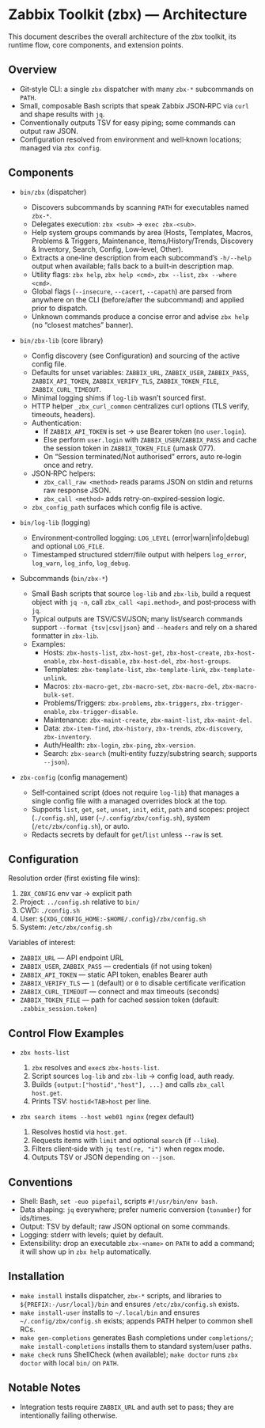 # Zabbix Toolkit (zbx) — Architecture

This document describes the overall architecture of the zbx toolkit, its runtime flow, core components, and extension points.

## Overview

- Git‑style CLI: a single `zbx` dispatcher with many `zbx-*` subcommands on `PATH`.
- Small, composable Bash scripts that speak Zabbix JSON‑RPC via `curl` and shape results with `jq`.
- Conventionally outputs TSV for easy piping; some commands can output raw JSON.
- Configuration resolved from environment and well‑known locations; managed via `zbx config`.

## Components

- `bin/zbx` (dispatcher)
  - Discovers subcommands by scanning `PATH` for executables named `zbx-*`.
  - Delegates execution: `zbx <sub>` → `exec zbx-<sub>`.
  - Help system groups commands by area (Hosts, Templates, Macros, Problems & Triggers, Maintenance, Items/History/Trends, Discovery & Inventory, Search, Config, Low‑level, Other).
  - Extracts a one‑line description from each subcommand’s `-h/--help` output when available; falls back to a built‑in description map.
  - Utility flags: `zbx help`, `zbx help <cmd>`, `zbx --list`, `zbx --where <cmd>`.
  - Global flags (`--insecure`, `--cacert`, `--capath`) are parsed from anywhere on the CLI (before/after the subcommand) and applied prior to dispatch.
  - Unknown commands produce a concise error and advise `zbx help` (no “closest matches” banner).

- `bin/zbx-lib` (core library)
  - Config discovery (see Configuration) and sourcing of the active config file.
  - Defaults for unset variables: `ZABBIX_URL`, `ZABBIX_USER`, `ZABBIX_PASS`, `ZABBIX_API_TOKEN`, `ZABBIX_VERIFY_TLS`, `ZABBIX_TOKEN_FILE`, `ZABBIX_CURL_TIMEOUT`.
  - Minimal logging shims if `log-lib` wasn’t sourced first.
  - HTTP helper `_zbx_curl_common` centralizes curl options (TLS verify, timeouts, headers).
  - Authentication:
    - If `ZABBIX_API_TOKEN` is set → use Bearer token (no `user.login`).
    - Else perform `user.login` with `ZABBIX_USER`/`ZABBIX_PASS` and cache the session token in `ZABBIX_TOKEN_FILE` (umask 077).
    - On “Session terminated/Not authorised” errors, auto re‑login once and retry.
  - JSON‑RPC helpers:
    - `zbx_call_raw <method>` reads params JSON on stdin and returns raw response JSON.
    - `zbx_call <method>` adds retry-on-expired‑session logic.
  - `zbx_config_path` surfaces which config file is active.

- `bin/log-lib` (logging)
  - Environment‑controlled logging: `LOG_LEVEL` (error|warn|info|debug) and optional `LOG_FILE`.
  - Timestamped structured stderr/file output with helpers `log_error`, `log_warn`, `log_info`, `log_debug`.

- Subcommands (`bin/zbx-*`)
  - Small Bash scripts that source `log-lib` and `zbx-lib`, build a request object with `jq -n`, call `zbx_call <api.method>`, and post‑process with `jq`.
  - Typical outputs are TSV/CSV/JSON; many list/search commands support `--format {tsv|csv|json}` and `--headers` and rely on a shared formatter in `zbx-lib`.
  - Examples:
    - Hosts: `zbx-hosts-list`, `zbx-host-get`, `zbx-host-create`, `zbx-host-enable`, `zbx-host-disable`, `zbx-host-del`, `zbx-host-groups`.
    - Templates: `zbx-template-list`, `zbx-template-link`, `zbx-template-unlink`.
    - Macros: `zbx-macro-get`, `zbx-macro-set`, `zbx-macro-del`, `zbx-macro-bulk-set`.
    - Problems/Triggers: `zbx-problems`, `zbx-triggers`, `zbx-trigger-enable`, `zbx-trigger-disable`.
    - Maintenance: `zbx-maint-create`, `zbx-maint-list`, `zbx-maint-del`.
    - Data: `zbx-item-find`, `zbx-history`, `zbx-trends`, `zbx-discovery`, `zbx-inventory`.
    - Auth/Health: `zbx-login`, `zbx-ping`, `zbx-version`.
    - Search: `zbx-search` (multi‑entity fuzzy/substring search; supports `--json`).

- `zbx-config` (config management)
  - Self‑contained script (does not require `log-lib`) that manages a single config file with a managed overrides block at the top.
  - Supports `list`, `get`, `set`, `unset`, `init`, `edit`, `path` and scopes: project (`./config.sh`), user (`~/.config/zbx/config.sh`), system (`/etc/zbx/config.sh`), or auto.
  - Redacts secrets by default for `get`/`list` unless `--raw` is set.

## Configuration

Resolution order (first existing file wins):

1) `ZBX_CONFIG` env var → explicit path
2) Project: `../config.sh` relative to `bin/`
3) CWD: `./config.sh`
4) User: `${XDG_CONFIG_HOME:-$HOME/.config}/zbx/config.sh`
5) System: `/etc/zbx/config.sh`

Variables of interest:

- `ZABBIX_URL` — API endpoint URL
- `ZABBIX_USER`, `ZABBIX_PASS` — credentials (if not using token)
- `ZABBIX_API_TOKEN` — static API token, enables Bearer auth
- `ZABBIX_VERIFY_TLS` — `1` (default) or `0` to disable certificate verification
- `ZABBIX_CURL_TIMEOUT` — connect and max timeouts (seconds)
- `ZABBIX_TOKEN_FILE` — path for cached session token (default: `.zabbix_session.token`)

## Control Flow Examples

- `zbx hosts-list`
  1) `zbx` resolves and `exec`s `zbx-hosts-list`.
  2) Script sources `log-lib` and `zbx-lib` → config load, auth ready.
  3) Builds `{output:["hostid","host"], ...}` and calls `zbx_call host.get`.
  4) Prints TSV: `hostid<TAB>host` per line.

- `zbx search items --host web01 nginx` (regex default)
  1) Resolves hostid via `host.get`.
  2) Requests items with `limit` and optional `search` (if `--like`).
  3) Filters client‑side with `jq test(re, "i")` when regex mode.
  4) Outputs TSV or JSON depending on `--json`.

## Conventions

- Shell: Bash, `set -euo pipefail`, scripts `#!/usr/bin/env bash`.
- Data shaping: `jq` everywhere; prefer numeric conversion (`tonumber`) for ids/times.
- Output: TSV by default; raw JSON optional on some commands.
- Logging: stderr with levels; quiet by default.
- Extensibility: drop an executable `zbx-<name>` on `PATH` to add a command; it will show up in `zbx help` automatically.

## Installation

- `make install` installs dispatcher, `zbx-*` scripts, and libraries to `${PREFIX:-/usr/local}/bin` and ensures `/etc/zbx/config.sh` exists.
- `make install-user` installs to `~/.local/bin` and ensures `~/.config/zbx/config.sh` exists; appends PATH helper to common shell RCs.
- `make gen-completions` generates Bash completions under `completions/`; `make install-completions` installs them to standard system/user paths.
- `make check` runs ShellCheck (when available); `make doctor` runs `zbx doctor` with local `bin/` on `PATH`.

## Notable Notes

- Integration tests require `ZABBIX_URL` and auth set to pass; they are intentionally failing otherwise.
